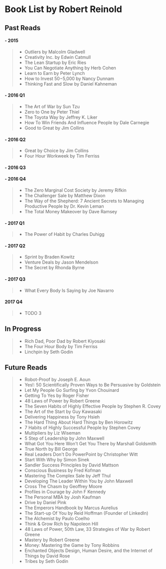 # Book List by Robert Reinold
## Past Reads  
  
#### - 2015

>-	Outliers					 by Malcolm Gladwell
>-	Creativity Inc.				 by Edwin Catmull
>-	The Lean Startup			 by Eric Ries
>-	You Can Negotiate Anything	 by Herb Cohen
>-	Learn to Earn				 by Peter Lynch
>-	How to Invest $50-$5,000	 by Nancy Dunnam
>-	Thinking Fast and Slow 		 by Daniel Kahneman  

#### - 2016 Q1

>-	The Art of War 				 by Sun Tzu
>-	Zero to One					 by Peter Thiel
>-	The Toyota Way 				 by Jeffrey K. Liker
>-	How To Win Friends And Influence People by Dale Carnegie
>-	Good to Great				 by Jim Collins  

#### - 2016 Q2

>-   Great by Choice by Jim Collins
>-	Four Hour Workweek by Tim Ferriss

#### - 2016 Q3

#### - 2016 Q4
>-	The Zero Marginal Cost Society by Jeremy Rifkin
>-	The Challenger Sale by Matthew Dixon
>- The Way of the Shepherd: 7 Ancient Secrets to Managing Productive People by Dr. Kevin Leman
>- The Total Money Makeover by Dave Ramsey

#### - 2017 Q1
>-	 The Power of Habit by Charles Duhigg

#### - 2017 Q2
>-  Sprint by Braden Kowitz
>-  Venture Deals by Jason Mendelson
>-  The Secret by Rhonda Byrne 

#### - 2017 Q3
>-  What Every Body Is Saying by Joe Navarro

#### 2017 Q4
>- TODO 3

## In Progress
>-	Rich Dad, Poor Dad by Robert Kiyosaki
>-  The Four Hour Body by Tim Ferriss
>-  Linchpin by Seth Godin 

## Future Reads

>-  Robot-Proof by Joseph E. Aoun
>-	Yes!: 50 Scientifically Proven Ways to Be Persuasive by Goldstein
>-	Let My People Go Surfing by Yvon Chouinard
>-	Getting To Yes by Roger Fisher
>-	48 Laws of Power by Robert Greene
>-	The Seven Habits of Highly Effective People by Stephen R. Covey
>-	The Art of the Start 		by Guy Kawasaki
>-	Delivering Happiness 		by Tony Hsieh
>-	The Hard Thing About Hard Things	by Ben Horowitz
>-	7 Habits of Highly Successful People by Stephen Covey
>-	Multipliers by Liz Wiseman
>-	5 Step of Leadership by John Maxwell
>-	What Got You Here Won't Get You There by Marshall Goldsmith
>-	True North by Bill George
>-	Real Leaders Don't Do PowerPoint by Christopher Witt
>-	Start With Why by Simon Sinek
>-	Sandler Success Principles by David Mattson
>-	Conscious Business by Fred Kofman
>-	Mastering The Complex Sale by Jeff Thul
>-	Developing The Leader Within You by John Maxwell
>-	Cross The Chasm by Geoffrey Moore
>-	Profiles in Courage by John F Kennedy
>-	The Personal MBA by Josh Kaufman
>-	Drive by Daniel Pink
>-	The Emperors Handbook by Marcus Aurelius
>-	The Start-up Of You by Reid Hoffman (Founder of LinkedIn)
>- 	The Alchemist by  Paulo Coelho
>- 	Think & Grow Rich by Napoleon Hill
>- 	48 Laws of Power, 50th Law, 33 Strategies of War by Robert Greene
>-	Mastery by Robert Greene
>-	Money: Mastering the Game by Tony Robbins
>-	Enchanted Objects Design, Human Desire, and the Internet of Things by David Rose
>-  Tribes by Seth Godin
